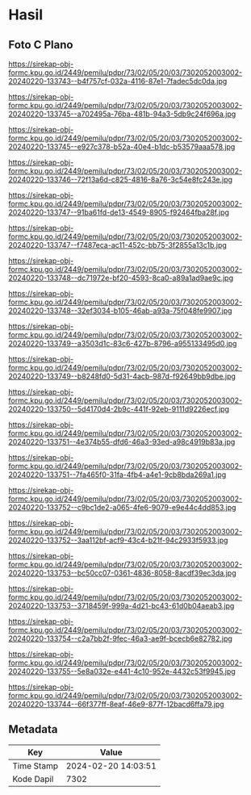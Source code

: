 # Hasil

## Foto C Plano

https://sirekap-obj-formc.kpu.go.id/2449/pemilu/pdpr/73/02/05/20/03/7302052003002-20240220-133743--b4f757cf-032a-4116-87e1-7fadec5dc0da.jpg

https://sirekap-obj-formc.kpu.go.id/2449/pemilu/pdpr/73/02/05/20/03/7302052003002-20240220-133745--a702495a-76ba-481b-94a3-5db9c24f696a.jpg

https://sirekap-obj-formc.kpu.go.id/2449/pemilu/pdpr/73/02/05/20/03/7302052003002-20240220-133745--e927c378-b52a-40e4-b1dc-b53579aaa578.jpg

https://sirekap-obj-formc.kpu.go.id/2449/pemilu/pdpr/73/02/05/20/03/7302052003002-20240220-133746--72f13a6d-c825-4816-8a76-3c54e8fc243e.jpg

https://sirekap-obj-formc.kpu.go.id/2449/pemilu/pdpr/73/02/05/20/03/7302052003002-20240220-133747--91ba61fd-de13-4549-8905-f92464fba28f.jpg

https://sirekap-obj-formc.kpu.go.id/2449/pemilu/pdpr/73/02/05/20/03/7302052003002-20240220-133747--f7487eca-ac11-452c-bb75-3f2855a13c1b.jpg

https://sirekap-obj-formc.kpu.go.id/2449/pemilu/pdpr/73/02/05/20/03/7302052003002-20240220-133748--dc71972e-bf20-4593-8ca0-a89a1ad9ae9c.jpg

https://sirekap-obj-formc.kpu.go.id/2449/pemilu/pdpr/73/02/05/20/03/7302052003002-20240220-133748--32ef3034-b105-46ab-a93a-75f048fe9907.jpg

https://sirekap-obj-formc.kpu.go.id/2449/pemilu/pdpr/73/02/05/20/03/7302052003002-20240220-133749--a3503d1c-83c6-427b-8796-a955133495d0.jpg

https://sirekap-obj-formc.kpu.go.id/2449/pemilu/pdpr/73/02/05/20/03/7302052003002-20240220-133749--b8248fd0-5d31-4acb-987d-f92649bb9dbe.jpg

https://sirekap-obj-formc.kpu.go.id/2449/pemilu/pdpr/73/02/05/20/03/7302052003002-20240220-133750--5d4170d4-2b9c-441f-92eb-9111d9226ecf.jpg

https://sirekap-obj-formc.kpu.go.id/2449/pemilu/pdpr/73/02/05/20/03/7302052003002-20240220-133751--4e374b55-dfd6-46a3-93ed-a98c4919b83a.jpg

https://sirekap-obj-formc.kpu.go.id/2449/pemilu/pdpr/73/02/05/20/03/7302052003002-20240220-133751--7fa465f0-31fa-4fb4-a4e1-9cb8bda269a1.jpg

https://sirekap-obj-formc.kpu.go.id/2449/pemilu/pdpr/73/02/05/20/03/7302052003002-20240220-133752--c9bc1de2-a065-4fe6-9079-e9e44c4dd853.jpg

https://sirekap-obj-formc.kpu.go.id/2449/pemilu/pdpr/73/02/05/20/03/7302052003002-20240220-133752--3aa112bf-acf9-43c4-b21f-94c2933f5933.jpg

https://sirekap-obj-formc.kpu.go.id/2449/pemilu/pdpr/73/02/05/20/03/7302052003002-20240220-133753--bc50cc07-0361-4836-8058-8acdf39ec3da.jpg

https://sirekap-obj-formc.kpu.go.id/2449/pemilu/pdpr/73/02/05/20/03/7302052003002-20240220-133753--3718459f-999a-4d21-bc43-61d0b04aeab3.jpg

https://sirekap-obj-formc.kpu.go.id/2449/pemilu/pdpr/73/02/05/20/03/7302052003002-20240220-133754--c2a7bb2f-9fec-46a3-ae9f-bcecb6e82782.jpg

https://sirekap-obj-formc.kpu.go.id/2449/pemilu/pdpr/73/02/05/20/03/7302052003002-20240220-133755--5e8a032e-e441-4c10-952e-4432c53f9945.jpg

https://sirekap-obj-formc.kpu.go.id/2449/pemilu/pdpr/73/02/05/20/03/7302052003002-20240220-133744--66f377ff-8eaf-46e9-877f-12bacd6ffa79.jpg


## Metadata

| Key        | Value               |
| ---------- | ------------------- |
| Time Stamp | 2024-02-20 14:03:51 |
| Kode Dapil | 7302                |



